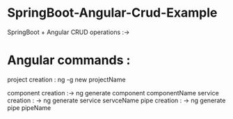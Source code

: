 # SpringBoot-Angular-Crud-Example

 SpringBoot + Angular CRUD operations :->
# Angular commands :
 project creation : ng -g new projectName

 component creation :-> ng generate component componentName
 service creation : -> ng generate service servceName
 pipe creation : -> ng generate pipe pipeName
